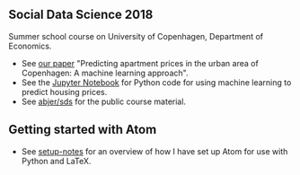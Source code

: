 ## Social Data Science 2018
Summer school course on University of Copenhagen, Department of Economics.
-  See [our paper](https://github.com/thornoe/sds_2018/blob/master/CPH/Predicting%20apartment%20prices%20in%20the%20urban%20area%20of%20Copenhagen.pdf) "Predicting apartment prices in the urban area of Copenhagen: A machine learning approach".
-  See the [Jupyter Notebook](https://github.com/thornoe/sds_2018/blob/master/CPH/Notebook_final.ipynb) for Python code for using machine learning to predict housing prices.
-  See [abjer/sds](https://github.com/abjer/sds) for the public course material.

## Getting started with Atom
-  See [setup-notes](https://github.com/thornoe/sds_2018/blob/master/Setup%20%26%20tutorials/Setup-notes.MD) for an overview of how I have set up Atom for use with Python and LaTeX.
